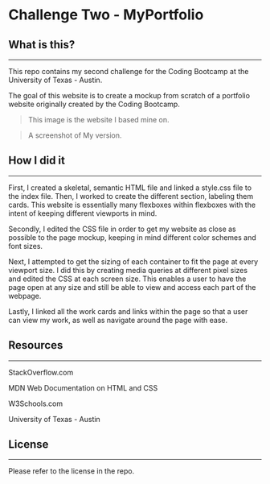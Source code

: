 # Challenge Two - MyPortfolio

## What is this?
---

This repo contains my second challenge for the Coding Bootcamp at the University of Texas - Austin. 

The goal of this website is to create a mockup from scratch of a portfolio website originally created by the Coding Bootcamp. 

>This image is the website I based mine on.


>A screenshot of My version.


## How I did it
---

First, I created a skeletal, semantic HTML file and linked a style.css file to the index file. Then, I worked to create the different section, labeling them cards. This website is essentially many flexboxes within flexboxes with the intent of keeping different viewports in mind. 

Secondly, I edited the CSS file in order to get my website as close as possible to the page mockup, keeping in mind different color schemes and font sizes.

Next, I attempted to get the sizing of each container to fit the page at every viewport size. I did this by creating media queries at different pixel sizes and edited the CSS at each screen size. This enables a user to have the page open at any size and still be able to view and access each part of the webpage.

Lastly, I linked all the work cards and links within the page so that a user can view my work, as well as navigate around the page with ease.

## Resources
---

StackOverflow.com

MDN Web Documentation on HTML and CSS

W3Schools.com

University of Texas - Austin

## License
---

Please refer to the license in the repo.